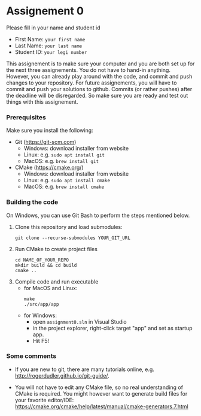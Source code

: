 # Assignement 0

Please fill in your name and student id

- First Name: `your first name`
- Last Name: `your last name`
- Student ID: `your legi number`

This assignement is to make sure your computer and you are both set up for the next three assignements. You do not have to hand-in anything. However, you can already play around with the code, and commit and push changes to your repository. For future assignements, you will have to commit and push your solutions to github. Commits (or rather pushes) after the deadline will be disregarded. So make sure you are ready and test out things with this assignement.

### Prerequisites
Make sure you install the following:

- Git (https://git-scm.com)
    + Windows: download installer from website
    + Linux: e.g. `sudo apt install git`
    + MacOS: e.g. `brew install git`
- CMake (https://cmake.org/)
    + Windows: download installer from website
    + Linux: e.g. `sudo apt install cmake`
    + MacOS: e.g. `brew install cmake`

### Building the code

On Windows, you can use Git Bash to perform the steps mentioned below.

1. Clone this repository and load submodules:
    ```
    git clone --recurse-submodules YOUR_GIT_URL
    ```
2. Run CMake to create project files
    ```
    cd NAME_OF_YOUR_REPO
    mkdir build && cd build
    cmake ..
    ```
3. Compile code and run executable
    - for MacOS and Linux:
        ```
        make
        ./src/app/app
        ```
    - for Windows: 
        * open `assignment0.sln` in Visual Studio
        * in the project explorer, right-click target "app" and set as startup app.
        * Hit F5!


### Some comments

- If you are new to git, there are many tutorials online, e.g. http://rogerdudler.github.io/git-guide/.

- You will not have to edit any CMake file, so no real understanding of CMake is required. You might however want to generate build files for your favorite editor/IDE: https://cmake.org/cmake/help/latest/manual/cmake-generators.7.html
